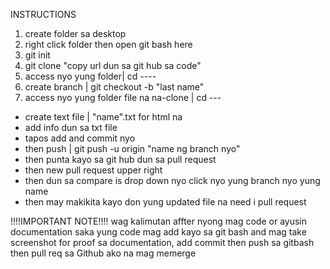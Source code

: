 INSTRUCTIONS

1. create folder sa desktop
2. right click folder then open git bash here
3. git init
4. git clone "copy url dun sa git hub sa code"
5. access nyo yung folder| cd ----
6. create branch | git checkout -b "last name"
7. access nyo yung folder file na na-clone | cd ---
- create text file | "name".txt for html na
- add info dun sa txt file
- tapos add and commit nyo
- then push | git push -u origin "name ng branch nyo"
- then punta kayo sa git hub dun sa pull request
- then new pull request upper right
- then dun sa compare is drop down nyo click nyo yung branch nyo yung name 
- then may makikita kayo don yung updated file na need i pull request 

!!!!IMPORTANT NOTE!!!!
wag kalimutan affter nyong mag code or ayusin documentation saka yung code mag add kayo sa git bash and mag take screenshot for proof sa documentation, add commit then push sa gitbash then pull req sa Github ako na mag memerge
